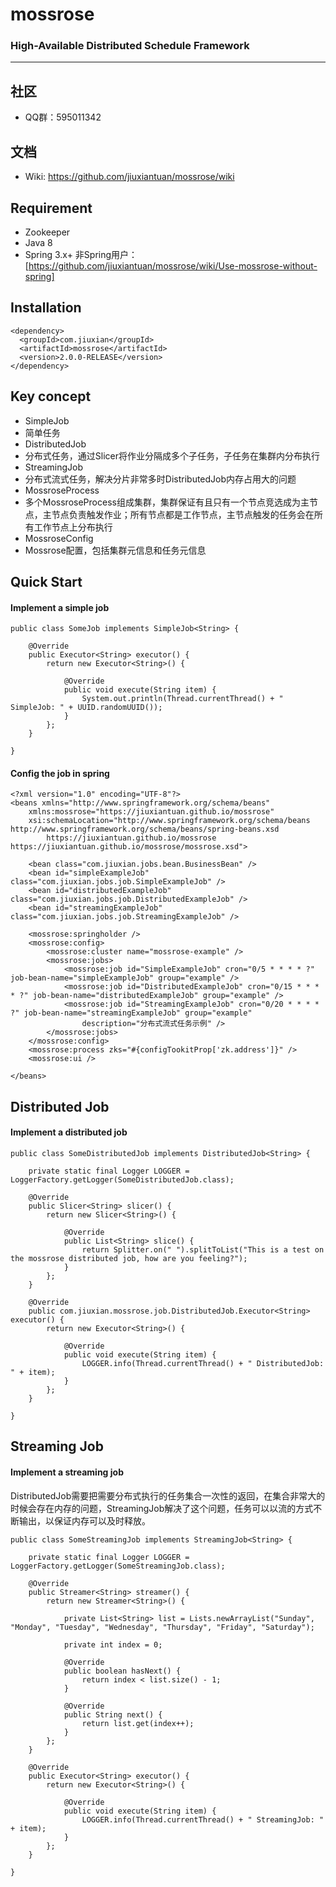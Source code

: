 # mossrose
<h3>High-Available Distributed Schedule Framework</h3>

<hr>

## 社区
 * QQ群：595011342

## 文档
 * Wiki: https://github.com/jiuxiantuan/mossrose/wiki

## Requirement

* Zookeeper
* Java 8
* Spring 3.x+ 
非Spring用户：[https://github.com/jiuxiantuan/mossrose/wiki/Use-mossrose-without-spring]
 
## Installation
```
<dependency>
  <groupId>com.jiuxian</groupId>
  <artifactId>mossrose</artifactId>
  <version>2.0.0-RELEASE</version>
</dependency>
```

## Key concept

* SimpleJob
 * 简单任务
* DistributedJob
 * 分布式任务，通过Slicer将作业分隔成多个子任务，子任务在集群内分布执行
* StreamingJob
 * 分布式流式任务，解决分片非常多时DistributedJob内存占用大的问题
* MossroseProcess
 * 多个MossroseProcess组成集群，集群保证有且只有一个节点竞选成为主节点，主节点负责触发作业；所有节点都是工作节点，主节点触发的任务会在所有工作节点上分布执行
* MossroseConfig
 * Mossrose配置，包括集群元信息和任务元信息


## Quick Start

#### Implement a simple job
```
public class SomeJob implements SimpleJob<String> {

	@Override
	public Executor<String> executor() {
		return new Executor<String>() {

			@Override
			public void execute(String item) {
				System.out.println(Thread.currentThread() + " SimpleJob: " + UUID.randomUUID());
			}
		};
	}

}
```

#### Config the job in spring
```
<?xml version="1.0" encoding="UTF-8"?>
<beans xmlns="http://www.springframework.org/schema/beans" 
	xmlns:mossrose="https://jiuxiantuan.github.io/mossrose"
	xsi:schemaLocation="http://www.springframework.org/schema/beans http://www.springframework.org/schema/beans/spring-beans.xsd
		https://jiuxiantuan.github.io/mossrose https://jiuxiantuan.github.io/mossrose/mossrose.xsd">

	<bean class="com.jiuxian.jobs.bean.BusinessBean" />
	<bean id="simpleExampleJob" class="com.jiuxian.jobs.job.SimpleExampleJob" />
	<bean id="distributedExampleJob" class="com.jiuxian.jobs.job.DistributedExampleJob" />
	<bean id="streamingExampleJob" class="com.jiuxian.jobs.job.StreamingExampleJob" />

	<mossrose:springholder />
	<mossrose:config>
		<mossrose:cluster name="mossrose-example" />
		<mossrose:jobs>
			<mossrose:job id="SimpleExampleJob" cron="0/5 * * * * ?" job-bean-name="simpleExampleJob" group="example" />
			<mossrose:job id="DistributedExampleJob" cron="0/15 * * * * ?" job-bean-name="distributedExampleJob" group="example" />
			<mossrose:job id="StreamingExampleJob" cron="0/20 * * * * ?" job-bean-name="streamingExampleJob" group="example"
				description="分布式流式任务示例" />
		</mossrose:jobs>
	</mossrose:config>
	<mossrose:process zks="#{configTookitProp['zk.address']}" />
	<mossrose:ui />

</beans>

```

## Distributed Job
#### Implement a distributed job
```
public class SomeDistributedJob implements DistributedJob<String> {

	private static final Logger LOGGER = LoggerFactory.getLogger(SomeDistributedJob.class);

	@Override
	public Slicer<String> slicer() {
		return new Slicer<String>() {

			@Override
			public List<String> slice() {
				return Splitter.on(" ").splitToList("This is a test on the mossrose distributed job, how are you feeling?");
			}
		};
	}

	@Override
	public com.jiuxian.mossrose.job.DistributedJob.Executor<String> executor() {
		return new Executor<String>() {

			@Override
			public void execute(String item) {
				LOGGER.info(Thread.currentThread() + " DistributedJob: " + item);
			}
		};
	}

}
```

## Streaming Job
#### Implement a streaming job
DistributedJob需要把需要分布式执行的任务集合一次性的返回，在集合非常大的时候会存在内存的问题，StreamingJob解决了这个问题，任务可以以流的方式不断输出，以保证内存可以及时释放。
```
public class SomeStreamingJob implements StreamingJob<String> {

	private static final Logger LOGGER = LoggerFactory.getLogger(SomeStreamingJob.class);

	@Override
	public Streamer<String> streamer() {
		return new Streamer<String>() {

			private List<String> list = Lists.newArrayList("Sunday", "Monday", "Tuesday", "Wednesday", "Thursday", "Friday", "Saturday");

			private int index = 0;

			@Override
			public boolean hasNext() {
				return index < list.size() - 1;
			}

			@Override
			public String next() {
				return list.get(index++);
			}
		};
	}

	@Override
	public Executor<String> executor() {
		return new Executor<String>() {

			@Override
			public void execute(String item) {
				LOGGER.info(Thread.currentThread() + " StreamingJob: " + item);
			}
		};
	}

}
```